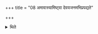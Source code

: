 +++
title = "08 अमावास्यामिष्ट्वा देवयजनमभिप्रपद्यते"

+++

<details><summary>थिते</summary>

8. Having performed (the New-Moon-offering) on the New Moon-day, he goes to the place of the (Aśvamedha) sacrifice.  
</details>
